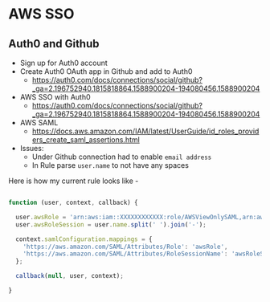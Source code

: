 # AWS SSO

## Auth0 and Github

- Sign up for Auth0 account
- Create Auth0 OAuth app in Github and add to Auth0
  - https://auth0.com/docs/connections/social/github?_ga=2.196752940.1815818864.1588900204-194080456.1588900204
- AWS SSO with Auth0
  - https://auth0.com/docs/connections/social/github?_ga=2.196752940.1815818864.1588900204-194080456.1588900204
- AWS SAML 
  - https://docs.aws.amazon.com/IAM/latest/UserGuide/id_roles_providers_create_saml_assertions.html
- Issues:
  - Under Github connection had to enable `email address`
  - In Rule parse `user.name` to not have any spaces
  
Here is how my current rule looks like - 

```javascript

function (user, context, callback) {

  user.awsRole = 'arn:aws:iam::XXXXXXXXXXXX:role/AWSViewOnlySAML,arn:aws:iam::XXXXXXXXXXXX:saml-provider/auth0SamlProvider';
  user.awsRoleSession = user.name.split(' ').join('-');

  context.samlConfiguration.mappings = {
    'https://aws.amazon.com/SAML/Attributes/Role': 'awsRole',
    'https://aws.amazon.com/SAML/Attributes/RoleSessionName': 'awsRoleSession'
  };

  callback(null, user, context);

}


```